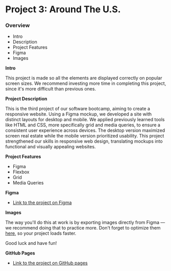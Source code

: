 # Project 3: Around The U.S.

### Overview  

* Intro
* Description
* Project Features
* Figma  
* Images  

**Intro**
  
This project is made so all the elements are displayed correctly on popular screen sizes. We recommend investing more time in completing this project, since it's more difficult than previous ones. 

**Project Description**

This is the third project of our software bootcamp, aiming to create a responsive website. Using a Figma mockup, we developed a site with distinct layouts for desktop and mobile. We applied previously learned tools like HTML and CSS, more specifically grid and media queries, to ensure a consistent user experience across devices. The desktop version maximized screen real estate while the mobile version prioritized usability. This project strengthened our skills in responsive web design, translating mockups into functional and visually appealing websites. 

**Project Features**

* Figma
* Flexbox
* Grid
* Media Queries
  
**Figma**  
  
* [Link to the project on Figma](https://www.figma.com/file/ii4xxsJ0ghevUOcssTlHZv/Sprint-3%3A-Around-the-US?node-id=0%3A1)  
  
**Images**  
  
The way you'll do this at work is by exporting images directly from Figma — we recommend doing that to practice more. Don't forget to optimize them [here](https://tinypng.com/), so your project loads faster. 
  
Good luck and have fun!

**GitHub Pages**

* [Link to the project on GitHub pages](https://pquaresma-94.github.io/se_project_aroundtheus/)